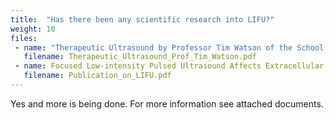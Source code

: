 ```yaml
---
title:  "Has there been any scientific research into LIFU?"
weight: 10
files:
 - name: "Therapeutic Ultrasound by Professor Tim Watson of the School of Health & Social Work University of Hertfordshire UK."
   filename: Therapeutic_Ultrasound_Prof_Tim_Watson.pdf
 - name: Focused Low-intensity Pulsed Ultrasound Affects Extracellular Matrix Degradation via Decreasing Chondrocyte Apoptosis and Inflammatory Mediators in a Surgically Induced Osteoarthritic Rabbit Model, Lang Jia et al, (2016), Ultrasound in Medicine & Biology, 42, 208 - 219
   filename: Publication_on_LIFU.pdf
---
```

 
Yes and more is being done. For more information see attached documents.

